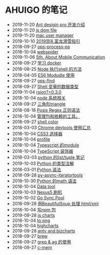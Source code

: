 # AHUIGO 的笔记
- 2019-11-20 [Ant desigin pro 开发介绍](/b/ria/umi/umi-antd-pro) 
- 2019-11-20 [js dom file](/b/ria/js-dom-file) 
- 2019-11-20 [mac user manager](/b/mac/mac-user) 
- 2019-10-10 [2019崇礼富龙滑雪指引](/b/life/ski) 
- 2018-09-27 [ops-process-ps](/b/c/ops-process-ps) 
- 2018-10-04 [webspider](/b/py/py-webspider) 
- 2019-11-06 [Sth. About Mobile Communication](/b/life/life-mobile) 
- 2018-09-27 [学习 docker](/b/arch/docker-) 
- 2018-08-25 [Node 执行shell 的方法](/b/ria/node-shell) 
- 2018-04-05 [ES6 Modudle 使用](/b/ria/js-module-es6) 
- 2018-09-27 [ops-find](/b/c/shell-find) 
- 2018-09-27 [Shell 变量的数据类型](/b/c/1.shell-var) 
- 2019-11-04 [rsion?=0.3.0](/b/arch/docker-makefile) 
- 2018-10-04 [node 系统相关](/b/ria/node-os) 
- 2018-09-27 [三角形triangle](/b/math/geo-triangle) 
- 2018-08-18 [Posix Regex 正则语法](/b/code/code-regex) 
- 2018-10-04 [管理包和依赖的工具。](/b/py/py-pkg) 
- 2018-09-27 [shell color](/b/c/shell-color) 
- 2018-03-03 [Chrome devtools 使用汇总](/b/ria/js-debug-chrome) 
- 2018-10-04 [CSS3 选择器](/b/ria/js-css-selector) 
- 2018-10-04 [profile](/b/py/py-profiler) 
- 2018-10-04 [Typescript 的module](/b/ria/ts/ts-module) 
- 2018-10-04 [TypeScript 装饰器](/b/ria/ts/ts-decorator) 
- 2018-03-03 [python 的list/tuple 笔记](/b/py/py-var-list) 
- 2019-10-03 [Python 的类型注解](/b/py/py-type) 
- 2018-03-01 [Python 语法](/b/py/py-expr) 
- 2018-09-28 [py-async-iteratortools](/b/py/py-async-iteratortools) 
- 2019-10-30 [Python 的math 语法](/b/py/math/py-math) 
- 2018-10-04 [Data tool](/b/py/math/py-math-tool) 
- 2019-10-03 [Nexus5 刷机](/b/phone/nexus5) 
- 2019-10-02 [Go Sync.Pool](/b/go/go-pool) 
- 2018-09-28 [用BeautifulSoup 处理 html/xml](/b/py/py-html) 
- 2018-10-04 [写npm 包](/b/ria/node-npm-pkg) 
- 2019-09-28 [js charts](/b/ria/chart) 
- 2018-10-04 [to png](/b/ria/chart-img) 
- 2018-10-04 [highcharts](/b/ria/chart-highchart) 
- 2019-09-28 [antv and bizcharts](/b/ria/chart-antv) 
- 2018-09-27 [brew](/b/mac/mac-brew) 
- 2018-09-27 [grep & ag 的使用](/b/c/shell-grep) 
- 2018-09-27 [c-mem](/b/c/c-mem) 
